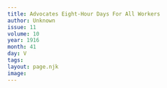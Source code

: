 ```yaml
---
title: Advocates Eight-Hour Days For All Workers
author: Unknown
issue: 11
volume: 10
year: 1916
month: 41
day: V
tags:
layout: page.njk
image:
---
```


